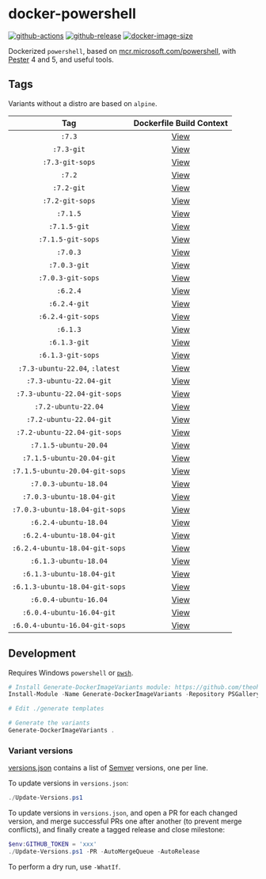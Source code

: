 # docker-powershell

[![github-actions](https://github.com/theohbrothers/docker-powershell/workflows/ci-master-pr/badge.svg)](https://github.com/theohbrothers/docker-powershell/actions)
[![github-release](https://img.shields.io/github/v/release/theohbrothers/docker-powershell?style=flat-square)](https://github.com/theohbrothers/docker-powershell/releases/)
[![docker-image-size](https://img.shields.io/docker/image-size/theohbrothers/docker-powershell/latest)](https://hub.docker.com/r/theohbrothers/docker-powershell)

Dockerized `powershell`, based on [mcr.microsoft.com/powershell](https://hub.docker.com/r/microsoft/powershell/), with [Pester](https://github.com/Pester/Pester) 4 and 5, and useful tools.

## Tags

Variants without a distro are based on `alpine`.

| Tag | Dockerfile Build Context |
|:-------:|:---------:|
| `:7.3` | [View](variants/7.3) |
| `:7.3-git` | [View](variants/7.3-git) |
| `:7.3-git-sops` | [View](variants/7.3-git-sops) |
| `:7.2` | [View](variants/7.2) |
| `:7.2-git` | [View](variants/7.2-git) |
| `:7.2-git-sops` | [View](variants/7.2-git-sops) |
| `:7.1.5` | [View](variants/7.1.5) |
| `:7.1.5-git` | [View](variants/7.1.5-git) |
| `:7.1.5-git-sops` | [View](variants/7.1.5-git-sops) |
| `:7.0.3` | [View](variants/7.0.3) |
| `:7.0.3-git` | [View](variants/7.0.3-git) |
| `:7.0.3-git-sops` | [View](variants/7.0.3-git-sops) |
| `:6.2.4` | [View](variants/6.2.4) |
| `:6.2.4-git` | [View](variants/6.2.4-git) |
| `:6.2.4-git-sops` | [View](variants/6.2.4-git-sops) |
| `:6.1.3` | [View](variants/6.1.3) |
| `:6.1.3-git` | [View](variants/6.1.3-git) |
| `:6.1.3-git-sops` | [View](variants/6.1.3-git-sops) |
| `:7.3-ubuntu-22.04`, `:latest` | [View](variants/7.3-ubuntu-22.04) |
| `:7.3-ubuntu-22.04-git` | [View](variants/7.3-ubuntu-22.04-git) |
| `:7.3-ubuntu-22.04-git-sops` | [View](variants/7.3-ubuntu-22.04-git-sops) |
| `:7.2-ubuntu-22.04` | [View](variants/7.2-ubuntu-22.04) |
| `:7.2-ubuntu-22.04-git` | [View](variants/7.2-ubuntu-22.04-git) |
| `:7.2-ubuntu-22.04-git-sops` | [View](variants/7.2-ubuntu-22.04-git-sops) |
| `:7.1.5-ubuntu-20.04` | [View](variants/7.1.5-ubuntu-20.04) |
| `:7.1.5-ubuntu-20.04-git` | [View](variants/7.1.5-ubuntu-20.04-git) |
| `:7.1.5-ubuntu-20.04-git-sops` | [View](variants/7.1.5-ubuntu-20.04-git-sops) |
| `:7.0.3-ubuntu-18.04` | [View](variants/7.0.3-ubuntu-18.04) |
| `:7.0.3-ubuntu-18.04-git` | [View](variants/7.0.3-ubuntu-18.04-git) |
| `:7.0.3-ubuntu-18.04-git-sops` | [View](variants/7.0.3-ubuntu-18.04-git-sops) |
| `:6.2.4-ubuntu-18.04` | [View](variants/6.2.4-ubuntu-18.04) |
| `:6.2.4-ubuntu-18.04-git` | [View](variants/6.2.4-ubuntu-18.04-git) |
| `:6.2.4-ubuntu-18.04-git-sops` | [View](variants/6.2.4-ubuntu-18.04-git-sops) |
| `:6.1.3-ubuntu-18.04` | [View](variants/6.1.3-ubuntu-18.04) |
| `:6.1.3-ubuntu-18.04-git` | [View](variants/6.1.3-ubuntu-18.04-git) |
| `:6.1.3-ubuntu-18.04-git-sops` | [View](variants/6.1.3-ubuntu-18.04-git-sops) |
| `:6.0.4-ubuntu-16.04` | [View](variants/6.0.4-ubuntu-16.04) |
| `:6.0.4-ubuntu-16.04-git` | [View](variants/6.0.4-ubuntu-16.04-git) |
| `:6.0.4-ubuntu-16.04-git-sops` | [View](variants/6.0.4-ubuntu-16.04-git-sops) |

## Development

Requires Windows `powershell` or [`pwsh`](https://github.com/PowerShell/PowerShell).

```powershell
# Install Generate-DockerImageVariants module: https://github.com/theohbrothers/Generate-DockerImageVariants
Install-Module -Name Generate-DockerImageVariants -Repository PSGallery -Scope CurrentUser -Force -Verbose

# Edit ./generate templates

# Generate the variants
Generate-DockerImageVariants .
```

### Variant versions

[versions.json](generate/definitions/versions.json) contains a list of [Semver](https://semver.org/) versions, one per line.

To update versions in `versions.json`:

```powershell
./Update-Versions.ps1
```

To update versions in `versions.json`, and open a PR for each changed version, and merge successful PRs one after another (to prevent merge conflicts), and finally create a tagged release and close milestone:

```powershell
$env:GITHUB_TOKEN = 'xxx'
./Update-Versions.ps1 -PR -AutoMergeQueue -AutoRelease
```

To perform a dry run, use `-WhatIf`.
